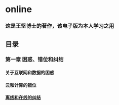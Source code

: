 # online
### 这是王坚博士的著作，该电子版为本人学习之用

## 目录
### 第一章 困惑、错位和纠结
#### 关于互联网和数据的困惑
#### 云和计算的错位
#### [离线和在线的纠结](www.baidu.com)
